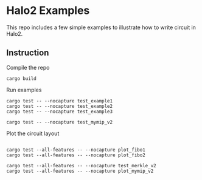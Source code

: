 # Halo2 Examples

This repo includes a few simple examples to illustrate how to write circuit in Halo2.

## Instruction

Compile the repo

```
cargo build
```

Run examples
```
cargo test -- --nocapture test_example1
cargo test -- --nocapture test_example2
cargo test -- --nocapture test_example3

cargo test -- --nocapture test_mymip_v2
```

Plot the circuit layout
```

cargo test --all-features -- --nocapture plot_fibo1
cargo test --all-features -- --nocapture plot_fibo2

cargo test --all-features -- --nocapture test_merkle_v2
cargo test --all-features -- --nocapture plot_mymip_v2

```
